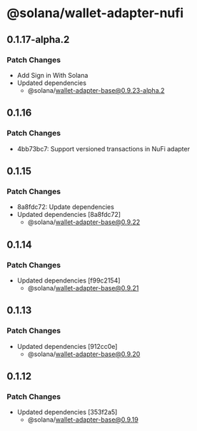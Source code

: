 # @solana/wallet-adapter-nufi

## 0.1.17-alpha.2

### Patch Changes

-   Add Sign in With Solana
-   Updated dependencies
    -   @solana/wallet-adapter-base@0.9.23-alpha.2

## 0.1.16

### Patch Changes

-   4bb73bc7: Support versioned transactions in NuFi adapter

## 0.1.15

### Patch Changes

-   8a8fdc72: Update dependencies
-   Updated dependencies [8a8fdc72]
    -   @solana/wallet-adapter-base@0.9.22

## 0.1.14

### Patch Changes

-   Updated dependencies [f99c2154]
    -   @solana/wallet-adapter-base@0.9.21

## 0.1.13

### Patch Changes

-   Updated dependencies [912cc0e]
    -   @solana/wallet-adapter-base@0.9.20

## 0.1.12

### Patch Changes

-   Updated dependencies [353f2a5]
    -   @solana/wallet-adapter-base@0.9.19
